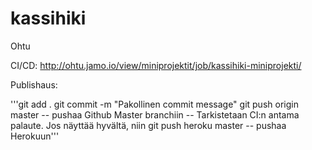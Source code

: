 kassihiki
=========

Ohtu

CI/CD: http://ohtu.jamo.io/view/miniprojektit/job/kassihiki-miniprojekti/


Publishaus:

'''git add .
git commit -m "Pakollinen commit message"
git push origin master -- pushaa Github Master branchiin
-- Tarkistetaan CI:n antama palaute. Jos näyttää hyvältä, niin
git push heroku master -- pushaa Herokuun'''
